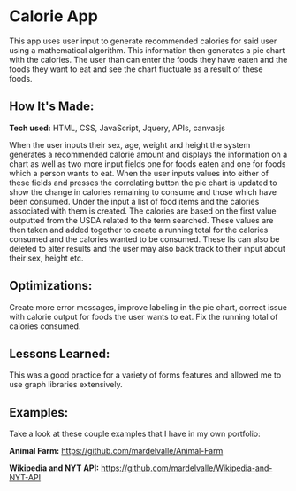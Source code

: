 # Calorie App
This app uses user input to generate recommended calories for said user using a mathematical algorithm. This information then generates a pie chart with the calories. The user than can enter the foods they have eaten and the foods they want to eat and see the chart fluctuate as a result of these foods.
## How It's Made:

**Tech used:** HTML, CSS, JavaScript, Jquery, APIs, canvasjs

When the user inputs their sex, age, weight and height the system generates a recommended calorie amount and displays the information on a chart as well as two more input fields one for foods eaten and one for foods which a person wants to eat. When the user inputs values into either of these fields and presses the correlating button the pie chart is updated to show the change in calories remaining to consume and those which have been consumed. Under the input a list of food items and the calories associated with them is created. The calories are based on the first value outputted from the USDA related to the term searched. These values are then taken and added together to create a running total for the calories consumed and the calories wanted to be consumed. These lis can also be deleted to alter results and the user may also back track to their input about their sex, height etc.

## Optimizations:

Create more error messages, improve labeling in the pie chart, correct issue with calorie output for foods the user wants to eat. Fix the running total of calories consumed.

## Lessons Learned:

This was a good practice for a variety of forms features and allowed me to use graph libraries extensively.

## Examples:

Take a look at these couple examples that I have in my own portfolio:

**Animal Farm:** https://github.com/mardelvalle/Animal-Farm

**Wikipedia and NYT API:** https://github.com/mardelvalle/Wikipedia-and-NYT-API
